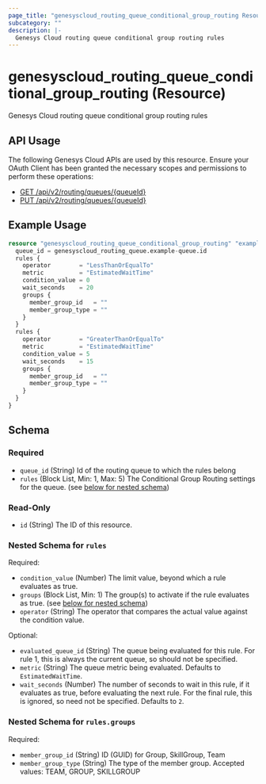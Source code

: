 ```yaml
---
page_title: "genesyscloud_routing_queue_conditional_group_routing Resource - terraform-provider-genesyscloud"
subcategory: ""
description: |-
  Genesys Cloud routing queue conditional group routing rules
---
```

# genesyscloud_routing_queue_conditional_group_routing (Resource)

Genesys Cloud routing queue conditional group routing rules

## API Usage
The following Genesys Cloud APIs are used by this resource. Ensure your OAuth Client has been granted the necessary scopes and permissions to perform these operations:

* [GET /api/v2/routing/queues/{queueId}](https://developer.genesys.cloud/devapps/api-explorer#get-api-v2-routing-queues--queueId-)
* [PUT /api/v2/routing/queues/{queueId}](https://developer.genesys.cloud/devapps/api-explorer#put-api-v2-routing-queues--queueId-)

## Example Usage

```terraform
resource "genesyscloud_routing_queue_conditional_group_routing" "example-name" {
  queue_id = genesyscloud_routing_queue.example-queue.id
  rules {
    operator        = "LessThanOrEqualTo"
    metric          = "EstimatedWaitTime"
    condition_value = 0
    wait_seconds    = 20
    groups {
      member_group_id   = ""
      member_group_type = ""
    }
  }
  rules {
    operator        = "GreaterThanOrEqualTo"
    metric          = "EstimatedWaitTime"
    condition_value = 5
    wait_seconds    = 15
    groups {
      member_group_id   = ""
      member_group_type = ""
    }
  }
}
```

<!-- schema generated by tfplugindocs -->
## Schema

### Required

- `queue_id` (String) Id of the routing queue to which the rules belong
- `rules` (Block List, Min: 1, Max: 5) The Conditional Group Routing settings for the queue. (see [below for nested schema](#nestedblock--rules))

### Read-Only

- `id` (String) The ID of this resource.

<a id="nestedblock--rules"></a>
### Nested Schema for `rules`

Required:

- `condition_value` (Number) The limit value, beyond which a rule evaluates as true.
- `groups` (Block List, Min: 1) The group(s) to activate if the rule evaluates as true. (see [below for nested schema](#nestedblock--rules--groups))
- `operator` (String) The operator that compares the actual value against the condition value.

Optional:

- `evaluated_queue_id` (String) The queue being evaluated for this rule. For rule 1, this is always the current queue, so should not be specified.
- `metric` (String) The queue metric being evaluated. Defaults to `EstimatedWaitTime`.
- `wait_seconds` (Number) The number of seconds to wait in this rule, if it evaluates as true, before evaluating the next rule. For the final rule, this is ignored, so need not be specified. Defaults to `2`.

<a id="nestedblock--rules--groups"></a>
### Nested Schema for `rules.groups`

Required:

- `member_group_id` (String) ID (GUID) for Group, SkillGroup, Team
- `member_group_type` (String) The type of the member group. Accepted values: TEAM, GROUP, SKILLGROUP

